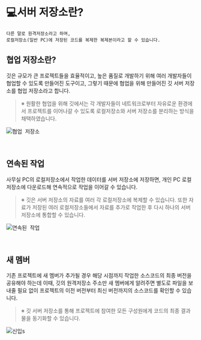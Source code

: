 # **:computer:서버 저장소란?**
    다른 말로 원격저장소라고 하며,
    로컬저장소(일반 PC)에 저장된 코드를 복제한 복제본이라고 할 수 있습니다.

## **협업 저장소란?**
깃은 규모가 큰 프로젝트들을 효율적이고, 높은 품질로 개발하기 위해 여러 개발자들이 협업할 수 있도록 만들어진 도구이고, 그렇기 때문에 협업을 위해 만들어진 깃 서버 저장소를 협업 저장소라고 합니다.<br>
>※ 원활한 협업을 위해 깃에서는 각 개발자들이 네트워크로부터  자유로운 환경에서 프로젝트를 이어나갈 수 있도록 로컬저장소와 서버 저장소를 분리하는 방식을 채택하였습니다.<br>

<kbd>

![협업 저장소](https://user-images.githubusercontent.com/45596014/193068297-5ecd2766-6d96-4799-8566-db09cb5685e1.jpg)

</kbd>

<br>

## **연속된 작업**
사무실 PC의 로컬저장소에서 작업한 데이터를 서버 저장소에 저장하면, 개인 PC 로컬저장소에 다운로드해 연속적으로 작업을 이어갈 수 있습니다.
>  ※ 깃은 서버 저장소의 자료를 여러 각 로컬저장소에 복제할 수 있습니다. 또한 자료가 저장된 여러 로컬저장소들에서 자료를 추가로 작업한 후 다시 하나의 서버 저장소에 통합할 수 있습니다. <br>

<kbd>

![연속된 작업](https://user-images.githubusercontent.com/45596014/193068293-931e835f-76ab-41ce-8356-36a62ef3bb7c.jpg)

</kbd>

<br>

## **새 멤버**
기존 프로젝트에 새 멤버가 추가될 경우 해당 시점까지 작업한 소스코드의 최종 버전을 공유해야 하는데 이때, 깃의 원격저장소 주소만 새 멤버에게 알려주면 별도로 파일을 보내줄 필요 없이 프로젝트의 이전 버전부터 최신 버전까지의 소스코드를 확인할 수 있습니다.
>※ 깃 서버 저장소를 통해 프로젝트에 참여한 모든 구성원에게 코드의 최종 결과물을 동기화할 수 있습니다.<br>

<kbd>

![신입](https://user-images.githubusercontent.com/45596014/193068289-b996b2cc-c65c-440a-9713-524915e508cf.jpg)s

</kbd>